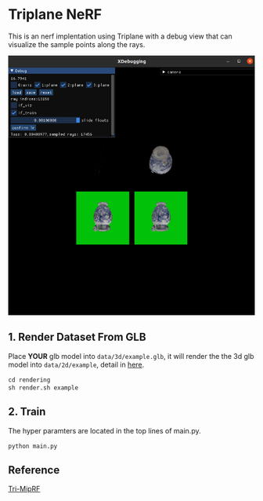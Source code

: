 # Triplane NeRF

This is an nerf implentation using Triplane with a debug view that can visualize the sample points along the rays.

![Vase Training](data/attachment/vase_training.png)

## 1. Render Dataset From GLB

Place **YOUR** glb model into ```data/3d/example.glb```, it will render the the 3d glb model into ```data/2d/example```, detail in [here](rendering/README.md).

```
cd rendering
sh render.sh example
```


## 2. Train
The hyper paramters are located in the top lines of main.py.
```
python main.py
```

## Reference
[Tri-MipRF](https://wbhu.github.io/projects/Tri-MipRF/)
